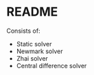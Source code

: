 # README #

Consists of:

* Static solver
* Newmark solver
* Zhai solver
* Central difference solver